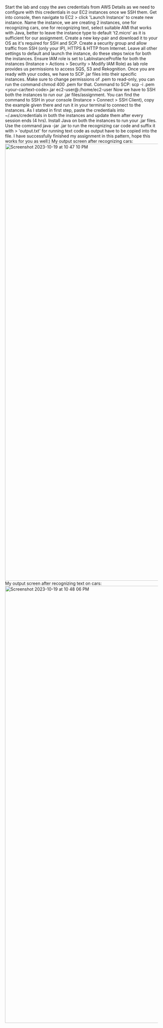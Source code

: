Start the lab and copy the aws credentials from AWS Details as we need to configure with this credentials in our EC2 instances once we SSH them.
Get into console, then navigate to EC2 > click 'Launch Instance' to create new instance.
Name the instance, we are creating 2 instances, one for recognizing cars, one for recognizing text, select suitable AMI that works with Java, better to leave the instance type to default 't2.micro' as it is sufficient for our assignment.
Create a new key-pair and download it to your OS as it's required for SSH and SCP.
Create a security group and allow traffic from SSH (only your IP), HTTPS & HTTP from Internet.
Leave all other settings to default and launch the instance, do these steps twice for both the instances.
Ensure IAM role is set to LabInstanceProfile for both the instances (Instance > Actions > Security > Modify IAM Role) as lab role provides us permissions to access SQS, S3 and Rekognition.
Once you are ready with your codes, we have to SCP .jar files into their specific instances.
Make sure to change permissions of <your-key-pair>.pem to read-only, you can run the command chmod 400 <your-key-pair>.pem for that.
Command to SCP: scp -i <your-key-pair>.pem <your-car/text-code>.jar ec2-user@<your-instance-dns>:/home/ec2-user
Now we have to SSH both the instances to run our .jar files/assignment.
You can find the command to SSH in your console (Instance > Connect > SSH Client), copy the example given there and run it in your terminal to connect to the instances.
As I stated in first step, paste the credentials into ~/.aws/credentials in both the instances and update them after every session ends (4 hrs).
Install Java on both the instances to run your .jar files.
Use the command java -jar <your-code>.jar to run the recognizing car code and suffix it with > 'output.txt' for running text code as output have to be copied into the file.
I have successfully finished my assignment in this pattern, hope this works for you as well:)
My output screen after recognizing cars:
<img width="1440" alt="Screenshot 2023-10-19 at 10 47 10 PM" src="https://github.com/sgudishetty9/sgudishetty9/assets/144736938/a323e379-274b-41e4-9f6a-0b15a67f2ed1">
My output screen after recognizing text on cars:
<img width="1440" alt="Screenshot 2023-10-19 at 10 48 06 PM" src="https://github.com/sgudishetty9/sgudishetty9/assets/144736938/b96f712d-de65-4292-8854-3fb5f70663d3">
